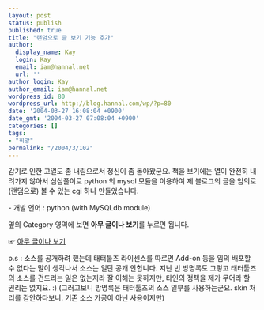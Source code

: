 ```yaml
---
layout: post
status: publish
published: true
title: "랜덤으로 글 보기 기능 추가"
author:
  display_name: Kay
  login: Kay
  email: iam@hannal.net
  url: ''
author_login: Kay
author_email: iam@hannal.net
wordpress_id: 80
wordpress_url: http://blog.hannal.com/wp/?p=80
date: '2004-03-27 16:08:04 +0900'
date_gmt: '2004-03-27 07:08:04 +0900'
categories: []
tags:
- "희망"
permalink: "/2004/3/102"
---
```

<p>감기로 인한 고열도 좀 내림으로서 정신이 좀 돌아왔군요. 책을 보기에는 열이 완전히 내려가지 않아서 심심풀이로 python 의 mysql 모듈을 이용하여 제 블로그의 글을 임의로(랜덤으로) 볼 수 있는 cgi 하나 만들었습니다.</p>
<p>- 개발 언어 : python (with MySQLdb module)</p>
<p>옆의 Category 영역에 보면 <b>아무 글이나 보기</b>를 누르면 됩니다.</p>
<p>☞ <a href="Random_article.cgi" target="_self">아무 글이나 보기</a></p>
<p>p.s : 소스를 공개하려 했는데 태터툴즈 라이센스를 따르면 Add-on 등을 임의 배포할 수 없다는 말이 생각나서 소스는 일단 공개 안합니다. 지난 번 방명록도 그렇고 태터툴즈의 소스를 건드리는 일은 없는지라 잘 이해는 못하지만, 타인의 정책을 제가 무어라 할 권리는 없지요. :) (그러고보니 방명록은 태터툴즈의 소스 일부를 사용하는군요. skin 처리를 감안하다보니. 기존 소스 가공이 아닌 사용이지만)</p>
